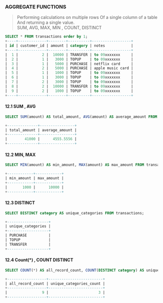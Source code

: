 ### AGGREGATE FUNCTIONS
> Performing calculations on multiple rows Of a single column of a table And returning a single value.  
>SUM, AVG, MAX, MIN , COUNT, DISTINCT

```sql
SELECT * FROM transactions order by 1;
+----+-------------+--------+----------+------------------+
| id | customer_id | amount | category | notes            |
+----+-------------+--------+----------+------------------+
|  1 |           2 |  10000 | TRANSFER | to 09xxxxxxx     |
|  2 |           1 |   3000 | TOPUP    | to 09xxxxxxx     |
|  3 |           1 |   5000 | PURCHASE | netflix card     |
|  4 |           2 |   5000 | PURCHASE | apple music card |
|  5 |           1 |   1000 | TOPUP    | to 09xxxxxxx     |
|  6 |           1 |   3000 | TOPUP    | to 09xxxxxxx     |
|  7 |           2 |   3000 | TOPUP    | to 09xxxxxxx     |
|  8 |           2 |  10000 | TRANSFER | to 09xxxxxxx     |
|  9 |           2 |   1000 | TOPUP    | to 09xxxxxxx     |
+----+-------------+--------+----------+------------------+
```
#### **12.1 SUM , AVG**
```sql
SELECT SUM(amount) AS total_amount, AVG(amount) AS average_amount FROM transactions;

+--------------+----------------+
| total_amount | average_amount |
+--------------+----------------+
|        41000 |      4555.5556 |
+--------------+----------------+
```

#### **12.2 MIN, MAX**
```sql
SELECT MIN(amount) AS min_amount, MAX(amount) AS max_amount FROM transactions;

+------------+------------+
| min_amount | max_amount |
+------------+------------+
|       1000 |      10000 |
+------------+------------+

```

#### **12.3 DISTINCT**
```sql
SELECT DISTINCT category AS unique_categories FROM transactions;

+-------------------+
| unique_categories |
+-------------------+
| PURCHASE          |
| TOPUP             |
| TRANSFER          |
+-------------------+

```

#### **12.4 Count(*) , COUNT DISTINCT**
```sql
SELECT COUNT(*) AS all_record_count, COUNT(DISTINCT category) AS unique_categories_count FROM transactions;

+------------------+-------------------------+
| all_record_count | unique_categories_count |
+------------------+-------------------------+
|                9 |                       3 |
+------------------+-------------------------+

```